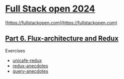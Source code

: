 # [Full Stack open 2024](/)

[https://fullstackopen.com](https://fullstackopen.com)

## [Part 6. Flux-architecture and Redux](https://fullstackopen.com/en/part6)

Exercises 

- [unicafe-redux](/part6/unicafe-redux)
- [redux-anecdotes](/part6/redux-anecdotes)
- [query-anecdotes](/part6/query-anecdotes)
